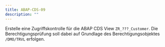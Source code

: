 ```yaml
---
title: ABAP-CDS-09
description: ""
---
```


Erstelle eine Zugriffskontrolle für die ABAP CDS View `ZR_???_Customer`. Die Berechtigungsprüfung soll dabei auf Grundlage des Berechtigungsobjektes `/DMO/TRVL` erfolgen.
